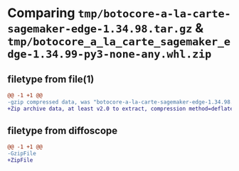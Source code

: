# Comparing `tmp/botocore-a-la-carte-sagemaker-edge-1.34.98.tar.gz` & `tmp/botocore_a_la_carte_sagemaker_edge-1.34.99-py3-none-any.whl.zip`

## filetype from file(1)

```diff
@@ -1 +1 @@
-gzip compressed data, was "botocore-a-la-carte-sagemaker-edge-1.34.98.tar", last modified: Sat May  4 01:01:40 2024, max compression
+Zip archive data, at least v2.0 to extract, compression method=deflate
```

## filetype from diffoscope

```diff
@@ -1 +1 @@
-GzipFile
+ZipFile
```

